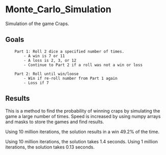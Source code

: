 # Monte_Carlo_Simulation
 Simulation of the game Craps.

## Goals

```
    Part 1: Roll 2 dice a specified number of times.
        - A win is 7 or 11
        - A loss is 2, 3, or 12
        - Continue to Part 2 if a roll was not a win or loss
    
    Part 2: Roll until win/loose
        - Win if re-roll number from Part 1 again
        - Loss if 7
```

## Results

This is a method to find the probability of winning craps by simulating the game a large number of times.
Speed is increased by using numpy arrays and masks to store the games and find results.

Using 10 million iterations, the solution results in a win 49.2% of the time.

Using 10 million iterations, the solution takes 1.4 seconds. Using 1 million iterations, the solution takes 0.13 seconds.